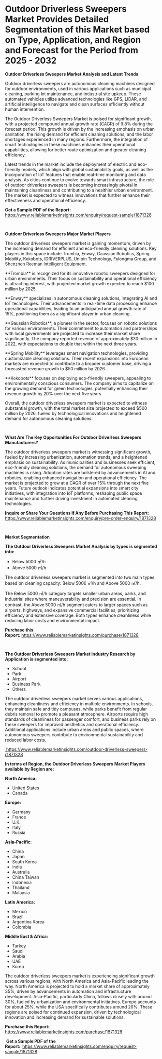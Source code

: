 <p><h1>Outdoor Driverless Sweepers Market Provides Detailed Segmentation of this Market based on Type, Application, and Region and Forecast for the Period from 2025 - 2032</h1></p><p><strong>Outdoor Driverless Sweepers Market Analysis and Latest Trends</strong></p>
<p><p>Outdoor driverless sweepers are autonomous cleaning machines designed for outdoor environments, used in various applications such as municipal cleaning, parking lot maintenance, and industrial site upkeep. These automated vehicles utilize advanced technologies like GPS, LIDAR, and artificial intelligence to navigate and clean surfaces efficiently without human intervention.</p><p>The Outdoor Driverless Sweepers Market is poised for significant growth, with a projected compound annual growth rate (CAGR) of 9.8% during the forecast period. This growth is driven by the increasing emphasis on urban sanitation, the rising demand for efficient cleaning solutions, and the labor shortages experienced in many regions. Furthermore, the integration of smart technologies in these machines enhances their operational capabilities, allowing for better route optimization and greater cleaning efficiency.</p><p>Latest trends in the market include the deployment of electric and eco-friendly models, which align with global sustainability goals, as well as the incorporation of IoT features that enable real-time monitoring and data analysis. As cities continue to evolve towards smart infrastructure, the role of outdoor driverless sweepers is becoming increasingly pivotal in maintaining cleanliness and contributing to a healthier urban environment. The market is expected to witness innovations that further enhance their effectiveness and operational efficiency.</p></p>
<p><strong>Get a Sample PDF of the Report:&nbsp;</strong> <a href="https://www.reliablemarketinsights.com/enquiry/request-sample/1871328?utm_campaign=3206&utm_medium=2&utm_source=Github&utm_content=ia&utm_term=12042025&utm_id=outdoor-driverless-sweepers">https://www.reliablemarketinsights.com/enquiry/request-sample/1871328</a></p>
<p>&nbsp;</p>
<p><strong>Outdoor Driverless Sweepers Major Market Players</strong></p>
<p><p>The outdoor driverless sweepers market is gaining momentum, driven by the increasing demand for efficient and eco-friendly cleaning solutions. Key players in this space include Trombia, Enway, Gaussian Robotics, Spring Mobility, Kokobots, IDRIVERPLUS, Unipin Technology, Fulongma Group, and Shenzhen Reeman Intelligent Equipment.</p><p>**Trombia** is recognized for its innovative robotic sweepers designed for urban environments. Their focus on sustainability and operational efficiency is attracting interest, with projected market growth expected to reach $100 million by 2025.</p><p>**Enway** specializes in autonomous cleaning solutions, integrating AI and IoT technologies. Their advancements in real-time data processing enhance operational capabilities, leading to an anticipated annual growth rate of 15%, positioning them as a significant player in urban cleaning.</p><p>**Gaussian Robotics**, a pioneer in the sector, focuses on robotic solutions for various environments. Their commitment to automation and partnerships with local governments are projected to increase their market share significantly. The company reported revenue of approximately $30 million in 2022, with expectations to double that within the next three years.</p><p>**Spring Mobility** leverages smart navigation technologies, providing customizable cleaning solutions. Their recent expansions into European markets are expected to contribute to a broader customer base, driving a forecasted revenue growth to $50 million by 2026.</p><p>**Kokobots** focuses on deploying eco-friendly sweepers, appealing to environmentally conscious consumers. The company aims to capitalize on the growing demand for green technologies, potentially enhancing their revenue growth by 20% over the next five years.</p><p>Overall, the outdoor driverless sweepers market is expected to witness substantial growth, with the total market size projected to exceed $500 million by 2026, fueled by technological innovations and heightened demand for autonomous cleaning solutions.</p></p>
<p>&nbsp;</p>
<p><strong>What Are The Key Opportunities For Outdoor Driverless Sweepers Manufacturers?</strong></p>
<p><p>The outdoor driverless sweepers market is witnessing significant growth, fueled by increasing urbanization, automation trends, and a heightened emphasis on sustainability. As municipalities and businesses seek efficient, eco-friendly cleaning solutions, the demand for autonomous sweeping machines is rising. Adoption rates are bolstered by advancements in AI and robotics, enabling enhanced navigation and operational efficiency. The market is projected to grow at a CAGR of over 15% through the next five years. Future outlook indicates potential expansions into smart city initiatives, with integration into IoT platforms, reshaping public space maintenance and further driving investment in automated cleaning technologies.</p></p>
<p><strong>Inquire or Share Your Questions If Any Before Purchasing This Report:</strong> <a href="https://www.reliablemarketinsights.com/enquiry/pre-order-enquiry/1871328?utm_campaign=3206&utm_medium=2&utm_source=Github&utm_content=ia&utm_term=12042025&utm_id=outdoor-driverless-sweepers">https://www.reliablemarketinsights.com/enquiry/pre-order-enquiry/1871328</a></p>
<p>&nbsp;</p>
<p><strong>Market Segmentation</strong></p>
<p><strong>The Outdoor Driverless Sweepers Market Analysis by types is segmented into:</strong></p>
<p><ul><li>Below 5000 ㎡/h</li><li>Above 5000 ㎡/h</li></ul></p>
<p><p>The outdoor driverless sweepers market is segmented into two main types based on cleaning capacity: Below 5000 ㎡/h and Above 5000 ㎡/h. </p><p>The Below 5000 ㎡/h category targets smaller urban areas, parks, and industrial sites where maneuverability and precision are essential. In contrast, the Above 5000 ㎡/h segment caters to larger spaces such as airports, highways, and expansive commercial facilities, prioritizing efficiency and extensive coverage. Both types enhance cleanliness while reducing labor costs and environmental impact.</p></p>
<p><strong>Purchase this Report:&nbsp;</strong><a href="https://www.reliablemarketinsights.com/purchase/1871328?utm_campaign=3206&utm_medium=2&utm_source=Github&utm_content=ia&utm_term=12042025&utm_id=outdoor-driverless-sweepers">https://www.reliablemarketinsights.com/purchase/1871328</a></p>
<p>&nbsp;</p>
<p><strong>The Outdoor Driverless Sweepers Market Industry Research by Application is segmented into:</strong></p>
<p><ul><li>School</li><li>Park</li><li>Airport</li><li>Business Park</li><li>Others</li></ul></p>
<p><p>The outdoor driverless sweepers market serves various applications, enhancing cleanliness and efficiency in multiple environments. In schools, they maintain safe and tidy campuses, while parks benefit from regular debris removal to promote a pleasant atmosphere. Airports require high standards of cleanliness for passenger comfort, and business parks rely on these sweepers for improved aesthetics and operational efficiency. Additional applications include urban areas and public spaces, where autonomous sweepers contribute to environmental sustainability and reduced labor costs.</p></p>
<p><a href="https://www.reliablemarketinsights.com/outdoor-driverless-sweepers-r1871328?utm_campaign=3206&utm_medium=2&utm_source=Github&utm_content=ia&utm_term=12042025&utm_id=outdoor-driverless-sweepers">&nbsp;https://www.reliablemarketinsights.com/outdoor-driverless-sweepers-r1871328</a></p>
<p><strong>In terms of Region, the Outdoor Driverless Sweepers Market Players available by Region are:</strong></p>
<p>
    <p> <strong> North America: </strong>
        <ul>
            <li>United States</li>
            <li>Canada</li>
        </ul>
        </p> 
    <p> <strong> Europe: </strong>
        <ul>
            <li>Germany</li>
            <li>France</li>
            <li>U.K.</li>
            <li>Italy</li>
            <li>Russia</li>
        </ul>
        </p> 
    <p> <strong> Asia-Pacific: </strong>
        <ul>
            <li>China</li>
            <li>Japan</li>
            <li>South Korea</li>
            <li>India</li>
            <li>Australia</li>
            <li>China Taiwan</li>
            <li>Indonesia</li>
            <li>Thailand</li>
            <li>Malaysia</li>
        </ul>
        </p> 
    <p> <strong> Latin America: </strong>
        <ul>
            <li>Mexico</li>
            <li>Brazil</li>
            <li>Argentina Korea</li>
            <li>Colombia</li>
        </ul>
        </p> 
    <p> <strong> Middle East & Africa: </strong>
        <ul>
            <li>Turkey</li>
            <li>Saudi</li>
            <li>Arabia</li>
            <li>UAE</li>
            <li>Korea</li>
        </ul>
    </p>
    </p>
<p><p>The outdoor driverless sweepers market is experiencing significant growth across various regions, with North America and Asia-Pacific leading the way. North America is projected to hold a market share of approximately 35%, driven by advancements in automation and infrastructure development. Asia-Pacific, particularly China, follows closely with around 30%, fueled by urbanization and environmental initiatives. Europe accounts for about 25%, while the USA specifically contributes around 20%. These regions are poised for continued expansion, driven by technological innovation and increasing demand for sustainable solutions.</p></p>
<p><strong>Purchase this Report: </strong><a href="https://www.reliablemarketinsights.com/purchase/1871328?utm_campaign=3206&utm_medium=2&utm_source=Github&utm_content=ia&utm_term=12042025&utm_id=outdoor-driverless-sweepers">https://www.reliablemarketinsights.com/purchase/1871328</a></p>
<p>&nbsp;<strong>Get a Sample PDF of the Report:&nbsp;&nbsp;</strong><a href="https://www.reliablemarketinsights.com/enquiry/request-sample/1871328?utm_campaign=3206&utm_medium=2&utm_source=Github&utm_content=ia&utm_term=12042025&utm_id=outdoor-driverless-sweepers">https://www.reliablemarketinsights.com/enquiry/request-sample/1871328</a></p>
<p><strong></strong></p>
<p><p></p><p></p><p></p></p>